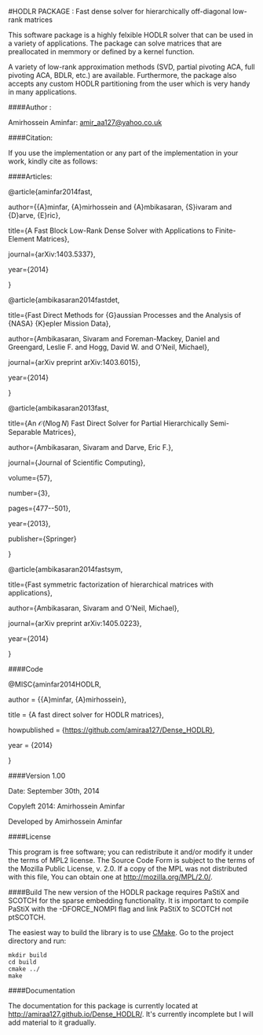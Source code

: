 #HODLR PACKAGE : Fast dense solver for hierarchically off-diagonal low-rank matrices  

This software package is a highly felxible HODLR solver that can be used in a variety of applications. The package can solve matrices that are preallocated in memmory or defined by a kernel function. 

A variety of low-rank approximation methods (SVD, partial pivoting ACA, full pivoting ACA, BDLR, etc.) are available. Furthermore, the package also accepts any custom HODLR partitioning from the user which is very handy in many applications. 

####Author :  

Amirhossein Aminfar: amir_aa127@yahoo.co.uk

####Citation:

If you use the implementation or any part of the implementation in your work, kindly cite as follows:

####Articles:

@article{aminfar2014fast,

author={{A}minfar, {A}mirhossein and {A}mbikasaran, {S}ivaram and {D}arve, {E}ric},

title={A Fast Block Low-Rank Dense Solver with Applications to Finite-Element Matrices},

journal={arXiv:1403.5337},

year={2014}

}


@article{ambikasaran2014fastdet,

title={Fast Direct Methods for {G}aussian Processes and the Analysis of {NASA} {K}epler Mission Data},

author={Ambikasaran, Sivaram and Foreman-Mackey, Daniel and Greengard, Leslie F. and Hogg, David W. and O'Neil, Michael},

journal={arXiv preprint arXiv:1403.6015},

year={2014}

}

@article{ambikasaran2013fast,

title={An $\mathcal{O}({N} \log {N})$ Fast Direct Solver for Partial Hierarchically Semi-Separable Matrices},

author={Ambikasaran, Sivaram and Darve, Eric F.},

journal={Journal of Scientific Computing},

volume={57},

number={3},

pages={477--501},

year={2013},

publisher={Springer}

}

@article{ambikasaran2014fastsym,

title={Fast symmetric factorization of hierarchical matrices with applications},

author={Ambikasaran, Sivaram and O'Neil, Michael},

journal={arXiv preprint arXiv:1405.0223},

year={2014}

}

####Code

@MISC{aminfar2014HODLR,

author = {{A}minfar, {A}mirhossein},

title = {A fast direct solver for HODLR matrices},

howpublished = {https://github.com/amiraa127/Dense_HODLR},

year = {2014}

}

####Version 1.00

Date: September 30th, 2014

Copyleft 2014: Amirhossein Aminfar 

Developed by Amirhossein Aminfar

####License


This program is free software; you can redistribute it and/or modify it under the terms of MPL2 license. The Source Code Form is subject to the terms of the Mozilla Public License, v. 2.0. If a copy of the MPL was not distributed with this file, You can obtain one at http://mozilla.org/MPL/2.0/.

####Build
The new version of the HODLR package requires PaStiX and SCOTCH for the sparse embedding functionality. It is important to compile PaStiX with the -DFORCE_NOMPI flag and link PaStiX to SCOTCH not ptSCOTCH. 


The easiest way to build the library is to use [CMake](http://www.cmake.org). Go to the project directory and run:

```
mkdir build
cd build
cmake ../
make
```

####Documentation

The documentation for this package is currently located at http://amiraa127.github.io/Dense_HODLR/. It's currently incomplete but I will add material to it gradually.